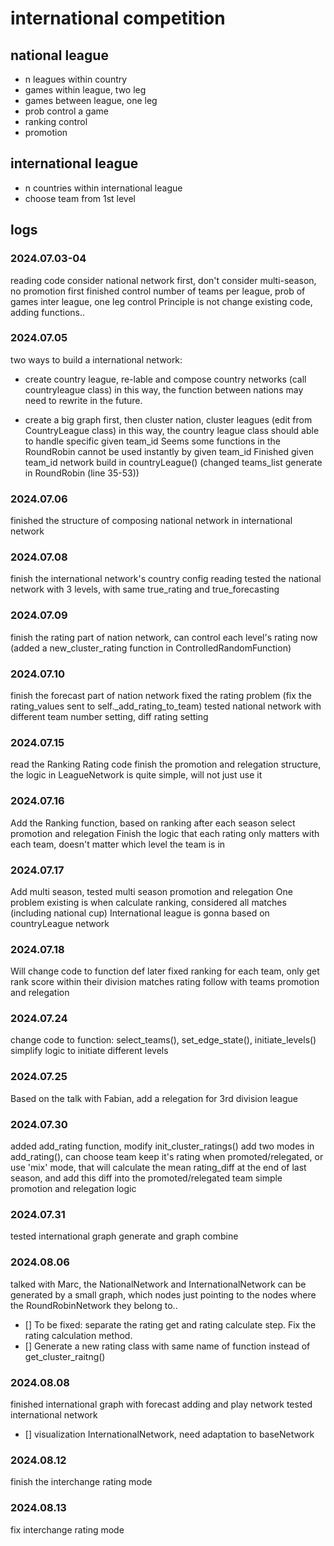 # international competition
## national league
* n leagues within country
* games within league, two leg
* games between league, one leg
* prob control a game
* ranking control
* promotion
## international league
* n countries within international league
* choose team from 1st level

## logs
### 2024.07.03-04
reading code
consider national network first, don't consider multi-season, no promotion first
finished control number of teams per league, prob of games inter league, one leg control
Principle is not change existing code, adding functions..

### 2024.07.05
two ways to build a international network:
* create country league, re-lable and compose country networks (call countryleague class)
in this way, the function between nations may need to rewrite in the future.

* create a big graph first, then cluster nation, cluster leagues (edit from CountryLeague class)
in this way, the country league class should able to handle specific given team_id
Seems some functions in the RoundRobin cannot be used instantly by given team_id
Finished given team_id network build in countryLeague() (changed teams_list generate in RoundRobin (line 35-53))

### 2024.07.06
finished the structure of composing national network in international network

### 2024.07.08
finish the international network's country config reading
tested the national network with 3 levels, with same true_rating and true_forecasting

### 2024.07.09
finish the rating part of nation network, can control each level's rating now (added a new_cluster_rating function in ControlledRandomFunction)

### 2024.07.10
finish the forecast part of nation network
fixed the rating problem (fix the rating_values sent to self._add_rating_to_team)
tested national network with different team number setting, diff rating setting

### 2024.07.15
read the Ranking Rating code
finish the promotion and relegation structure, the logic in LeagueNetwork is quite simple, will not just use it

### 2024.07.16
Add the Ranking function, based on ranking after each season select promotion and relegation
Finish the logic that each rating only matters with each team, doesn't matter which level the team is in

### 2024.07.17
Add multi season, tested multi season promotion and relegation
One problem existing is when calculate ranking, considered all matches (including national cup)
International league is gonna based on countryLeague network

### 2024.07.18
Will change code to function def later
fixed ranking for each team, only get rank score within their division matches
rating follow with teams promotion and relegation

### 2024.07.24
change code to function: select_teams(), set_edge_state(), initiate_levels()
simplify logic to initiate different levels

### 2024.07.25
Based on the talk with Fabian, add a relegation for 3rd division league

### 2024.07.30
added add_rating function, modify init_cluster_ratings()
add two modes in add_rating(), can choose team keep it's rating when promoted/relegated, or use 'mix' mode, that will calculate the mean rating_diff at the end of last season, and add this diff into the promoted/relegated team
simple promotion and relegation logic


### 2024.07.31
tested international graph generate and graph combine

### 2024.08.06
talked with Marc, the NationalNetwork and InternationalNetwork can be generated by a small graph, which nodes just pointing to the nodes where the RoundRobinNetwork they belong to..
- [] To be fixed: separate the rating get and rating calculate step. Fix the rating calculation method.
- [] Generate a new rating class with same name of function instead of get_cluster_raitng()

### 2024.08.08
finished international graph with forecast adding and play network
tested international network
- [] visualization InternationalNetwork, need adaptation to baseNetwork

### 2024.08.12
finish the interchange rating mode

### 2024.08.13
fix interchange rating mode